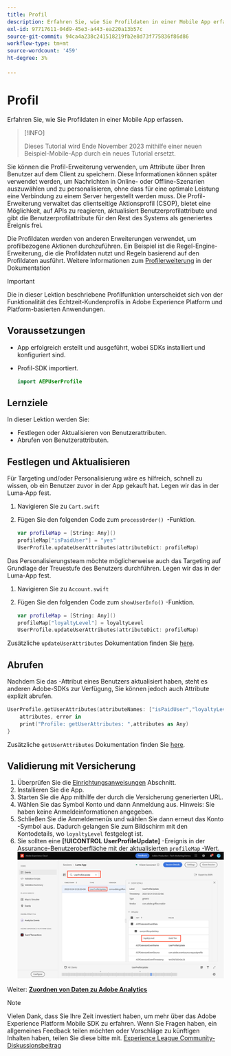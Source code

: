 ```yaml
---
title: Profil
description: Erfahren Sie, wie Sie Profildaten in einer Mobile App erfassen.
exl-id: 97717611-04d9-45e3-a443-ea220a13b57c
source-git-commit: 94ca4a238c241518219fb2e8d73f775836f86d86
workflow-type: tm+mt
source-wordcount: '459'
ht-degree: 3%

---
```


# Profil

Erfahren Sie, wie Sie Profildaten in einer Mobile App erfassen.

>[!INFO]
>
> Dieses Tutorial wird Ende November 2023 mithilfe einer neuen Beispiel-Mobile-App durch ein neues Tutorial ersetzt.

Sie können die Profil-Erweiterung verwenden, um Attribute über Ihren Benutzer auf dem Client zu speichern. Diese Informationen können später verwendet werden, um Nachrichten in Online- oder Offline-Szenarien auszuwählen und zu personalisieren, ohne dass für eine optimale Leistung eine Verbindung zu einem Server hergestellt werden muss. Die Profil-Erweiterung verwaltet das clientseitige Aktionsprofil (CSOP), bietet eine Möglichkeit, auf APIs zu reagieren, aktualisiert Benutzerprofilattribute und gibt die Benutzerprofilattribute für den Rest des Systems als generiertes Ereignis frei.

Die Profildaten werden von anderen Erweiterungen verwendet, um profilbezogene Aktionen durchzuführen. Ein Beispiel ist die Regel-Engine-Erweiterung, die die Profildaten nutzt und Regeln basierend auf den Profildaten ausführt. Weitere Informationen zum [Profilerweiterung](https://developer.adobe.com/client-sdks/documentation/profile/) in der Dokumentation

>[!IMPORTANT]
>
>Die in dieser Lektion beschriebene Profilfunktion unterscheidet sich von der Funktionalität des Echtzeit-Kundenprofils in Adobe Experience Platform und Platform-basierten Anwendungen.


## Voraussetzungen

* App erfolgreich erstellt und ausgeführt, wobei SDKs installiert und konfiguriert sind.
* Profil-SDK importiert.

  ```swift
  import AEPUserProfile
  ```

## Lernziele

In dieser Lektion werden Sie:

* Festlegen oder Aktualisieren von Benutzerattributen.
* Abrufen von Benutzerattributen.


## Festlegen und Aktualisieren

Für Targeting und/oder Personalisierung wäre es hilfreich, schnell zu wissen, ob ein Benutzer zuvor in der App gekauft hat. Legen wir das in der Luma-App fest.

1. Navigieren Sie zu `Cart.swift`

1. Fügen Sie den folgenden Code zum `processOrder() `-Funktion.

   ```swift
   var profileMap = [String: Any]()
   profileMap["isPaidUser"] = "yes"
   UserProfile.updateUserAttributes(attributeDict: profileMap)
   ```

Das Personalisierungsteam möchte möglicherweise auch das Targeting auf Grundlage der Treuestufe des Benutzers durchführen. Legen wir das in der Luma-App fest.

1. Navigieren Sie zu `Account.swift`

1. Fügen Sie den folgenden Code zum `showUserInfo()` -Funktion.

   ```swift
   var profileMap = [String: Any]()
   profileMap["loyaltyLevel"] = loyaltyLevel
   UserProfile.updateUserAttributes(attributeDict: profileMap)
   ```

Zusätzliche `updateUserAttributes` Dokumentation finden Sie [here](https://developer.adobe.com/client-sdks/documentation/profile/api-reference/#updateuserattribute).

## Abrufen

Nachdem Sie das -Attribut eines Benutzers aktualisiert haben, steht es anderen Adobe-SDKs zur Verfügung, Sie können jedoch auch Attribute explizit abrufen.

```swift
UserProfile.getUserAttributes(attributeNames: ["isPaidUser","loyaltyLevel"]){
    attributes, error in
    print("Profile: getUserAttributes: ",attributes as Any)
}
```

Zusätzliche `getUserAttributes` Dokumentation finden Sie [here](https://developer.adobe.com/client-sdks/documentation/profile/api-reference/#getuserattributes).

## Validierung mit Versicherung

1. Überprüfen Sie die [Einrichtungsanweisungen](assurance.md) Abschnitt.
1. Installieren Sie die App.
1. Starten Sie die App mithilfe der durch die Versicherung generierten URL.
1. Wählen Sie das Symbol Konto und dann Anmeldung aus. Hinweis: Sie haben keine Anmeldeinformationen angegeben.
1. Schließen Sie die Anmeldemenüs und wählen Sie dann erneut das Konto -Symbol aus. Dadurch gelangen Sie zum Bildschirm mit den Kontodetails, wo `loyaltyLevel` festgelegt ist.
1. Sie sollten eine **[!UICONTROL UserProfileUpdate]** -Ereignis in der Assurance-Benutzeroberfläche mit der aktualisierten `profileMap` -Wert.
   ![Profil validieren](assets/mobile-profile-validate.png)

Weiter: **[Zuordnen von Daten zu Adobe Analytics](analytics.md)**

>[!NOTE]
>
>Vielen Dank, dass Sie Ihre Zeit investiert haben, um mehr über das Adobe Experience Platform Mobile SDK zu erfahren. Wenn Sie Fragen haben, ein allgemeines Feedback teilen möchten oder Vorschläge zu künftigen Inhalten haben, teilen Sie diese bitte mit. [Experience League Community-Diskussionsbeitrag](https://experienceleaguecommunities.adobe.com/t5/adobe-experience-platform-launch/tutorial-discussion-implement-adobe-experience-cloud-in-mobile/td-p/443796)